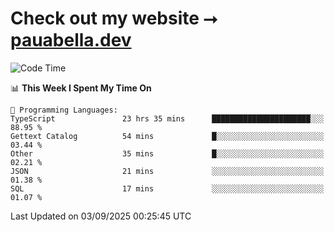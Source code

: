 # Check out my website ⭢ [pauabella.dev](https://pauabella.dev)

<!--START_SECTION:waka-->
![Code Time](http://img.shields.io/badge/Code%20Time-4%2C743%20hrs%2056%20mins-blue)

📊 **This Week I Spent My Time On** 

```text
💬 Programming Languages: 
TypeScript               23 hrs 35 mins      ██████████████████████░░░   88.95 % 
Gettext Catalog          54 mins             █░░░░░░░░░░░░░░░░░░░░░░░░   03.44 % 
Other                    35 mins             █░░░░░░░░░░░░░░░░░░░░░░░░   02.21 % 
JSON                     21 mins             ░░░░░░░░░░░░░░░░░░░░░░░░░   01.38 % 
SQL                      17 mins             ░░░░░░░░░░░░░░░░░░░░░░░░░   01.07 % 
```


 Last Updated on 03/09/2025 00:25:45 UTC
<!--END_SECTION:waka-->

